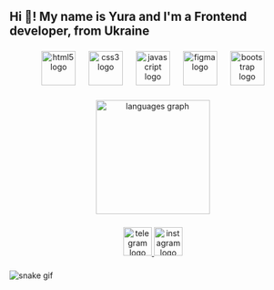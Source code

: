 <h2 align="left">Hi 👋! My name is Yura and I'm a Frontend developer, from Ukraine</h2>

###

<div align="center">
  <img src="https://cdn.jsdelivr.net/gh/devicons/devicon/icons/html5/html5-original.svg" height="60" alt="html5 logo"  />
  <img width="15" />
  <img src="https://cdn.jsdelivr.net/gh/devicons/devicon/icons/css3/css3-original.svg" height="60" alt="css3 logo"  />
  <img width="15" />
  <img src="https://cdn.jsdelivr.net/gh/devicons/devicon/icons/javascript/javascript-original.svg" height="60" alt="javascript logo"  />
  <img width="15" />
  <img src="https://cdn.jsdelivr.net/gh/devicons/devicon/icons/figma/figma-original.svg" height="60" alt="figma logo"  />
  <img width="15" />
  <img src="https://cdn.jsdelivr.net/gh/devicons/devicon/icons/bootstrap/bootstrap-original.svg" height="60" alt="bootstrap logo"  />
</div>

###

<div align="center">
  <img src="https://github-readme-stats.vercel.app/api/top-langs?username=Ponckin8888003&locale=en&hide_title=false&layout=compact&card_width=320&langs_count=100&theme=moltack&hide_border=true&order=2" height="200" alt="languages graph"  />
</div>

###

<div align="center">
  <a href="https://t.me/YUR4ST003" target="_blank">
    <img src="https://img.shields.io/static/v1?message=Telegram&logo=telegram&label=&color=2CA5E0&logoColor=white&labelColor=&style=for-the-badge" height="50" alt="telegram logo"  />
  </a>
  <a href="https://www.instagram.com/yur4st003/" target="_blank">
    <img src="https://img.shields.io/static/v1?message=Instagram&logo=instagram&label=&color=E4405F&logoColor=white&labelColor=&style=for-the-badge" height="50" alt="instagram logo"  />
  </a>
</div>

###

![snake gif](https://github.com/ponckin8888003/ponckin8888003/blob/output/github-contribution-grid-snake.gif)

###
